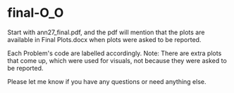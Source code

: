 # final-O_O

Start with ann27_final.pdf, and the pdf will mention that the plots are available in Final Plots.docx when plots were asked to be reported.

Each Problem's code are labelled accordingly. Note: There are extra plots that come up, which were used for visuals, not because they were asked to be reported.

Please let me know if you have any questions or need anything else.
